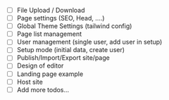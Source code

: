- [ ] File Upload / Download
- [ ] Page settings (SEO, Head, ....)
- [ ] Global Theme Settings (tailwind config)
- [ ] Page list management
- [ ] User management (single user, add user in setup)
- [ ] Setup mode (initial data, create user)
- [ ] Publish/Import/Export site/page
- [ ] Design of editor
- [ ] Landing page example
- [ ] Host site
- [ ] Add more todos...